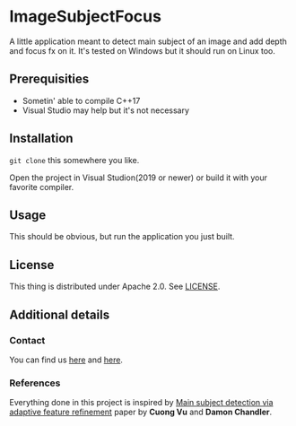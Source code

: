 # ImageSubjectFocus

A little application meant to detect main subject of an image and add depth and focus fx on it.
It's tested on Windows but it should run on Linux too.

## Prerequisities

 * Sometin' able to compile C++17
 * Visual Studio may help but it's not necessary

## Installation

`git clone` this somewhere you like.

Open the project in Visual Studion(2019 or newer) or build it with your favorite compiler.

## Usage

This should be obvious, but run the application you just built.

## License
This thing is distributed under Apache 2.0. See [LICENSE](LICENSE).

## Additional details

### Contact

You can find us [here][1] and [here][2].

### References

Everything done in this project is inspired by [Main subject detection via adaptive feature refinement][3] paper by **Cuong Vu** and **Damon Chandler**.


[1]: https://github.com/Vasile2k
[2]: https://github.com/StratulatStefan
[3]: https://pdfs.semanticscholar.org/4af6/86dfabf7457a1e10111e270175402b39d574.pdf
